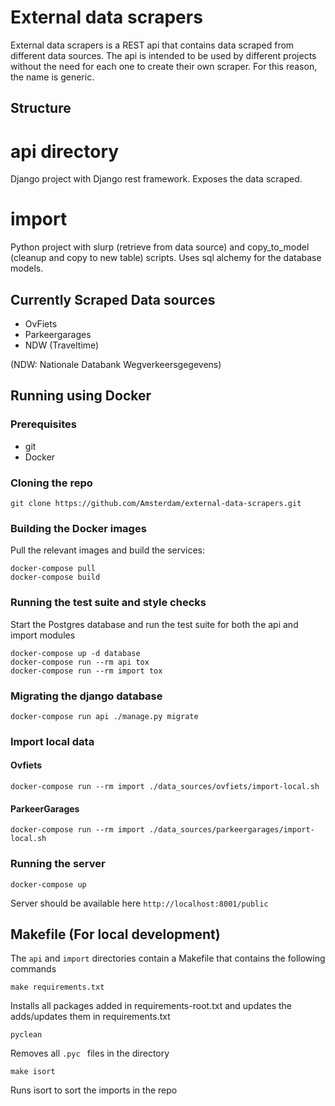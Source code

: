 # External data scrapers

External data scrapers is a REST api that contains data scraped from different data sources.
The api is intended to be used by different projects without the need for each one to create their
own scraper. For this reason, the name is generic.

## Structure

# api directory 
Django project with Django rest framework. Exposes the data scraped.

# import 
Python project with slurp (retrieve from data source) and copy_to_model (cleanup and copy to new table) scripts. Uses sql alchemy for the database models.

## Currently Scraped Data sources

- OvFiets
- Parkeergarages
- NDW (Traveltime)

(NDW: Nationale Databank Wegverkeersgegevens)

## Running using Docker

### Prerequisites

* git
* Docker

### Cloning the repo

```
git clone https://github.com/Amsterdam/external-data-scrapers.git 
```
### Building the Docker images

Pull the relevant images and build the services:

```
docker-compose pull
docker-compose build
```

### Running the test suite and style checks

Start the Postgres database and run the test
suite for both the api and import modules

```
docker-compose up -d database
docker-compose run --rm api tox 
docker-compose run --rm import tox 
```

### Migrating the django database

```
docker-compose run api ./manage.py migrate
```

### Import local data
#### Ovfiets

```
docker-compose run --rm import ./data_sources/ovfiets/import-local.sh
```

#### ParkeerGarages

```
docker-compose run --rm import ./data_sources/parkeergarages/import-local.sh
```

### Running the server

```
docker-compose up
```

Server should be available here  `http://localhost:8001/public`


## Makefile (For local development)

The `api` and `import` directories contain a Makefile that contains the following commands

```
make requirements.txt
```

Installs all packages added in requirements-root.txt and updates the adds/updates them in requirements.txt

```
pyclean
```

Removes all `.pyc ` files in the directory

```
make isort
```

Runs isort to sort the imports in the repo